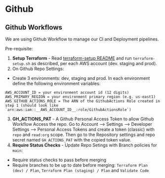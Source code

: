 # Github

## Github Workflows

We are using Github Workflow to manage our CI and Deployment pipelines.

Pre-requisite:

1. **Setup Terraform** - Read [terraform-setup README](../infra/scripts/README.md) and run `terraform-setup.sh` as described, per each AWS account (dev. staging and prod).
2. On Github Repo Settings:
* Create 3 environments: dev, staging and prod. In each environment define the following environment variables:
```
AWS_ACCOUNT_ID = your environment account id (12 digits)
AWS_PRIMARY_REGION = your environment primary region (e.g. us-east1)
AWS_GITHUB_ACTIONS_ROLE = The ARN of the GithubActions Role created in step 1 (should look like `arn:aws:iam::__AWS_ACCOUNT_ID__:role/GithubActionsRole`)
```
3. **GH_ACTIONS_PAT** - A Github Personal Access Token to allow Github Workflow Access the repo. Go to Account --> Settings --> Developer Settings --> Personal Access Tokens and create a token (classic) with `repo` and `read:org` scope. Then go to the Repository settings and repo secret named `GH_ACTIONS_PAT` with the copied token value.
4. **Require Status Checks** - Update Repo Setings with Branch policies for `main`:
- Require status checks to pass before merging
- Require branches to be up to date before merging: `Terraform Plan (dev) / Plan`, `Terraform Plan (staging) / Plan` and `Validate Code`
